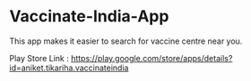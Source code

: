 # Vaccinate-India-App
This app makes it easier to search for vaccine centre near you.

Play Store Link : https://play.google.com/store/apps/details?id=aniket.tikariha.vaccinateindia
